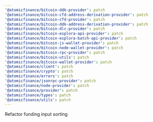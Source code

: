 ```yaml
---
'@atomicfinance/bitcoin-ddk-provider': patch
'@atomicfinance/bitcoin-cfd-address-derivation-provider': patch
'@atomicfinance/bitcoin-cfd-provider': patch
'@atomicfinance/bitcoin-ddk-address-derivation-provider': patch
'@atomicfinance/bitcoin-dlc-provider': patch
'@atomicfinance/bitcoin-esplora-api-provider': patch
'@atomicfinance/bitcoin-esplora-batch-api-provider': patch
'@atomicfinance/bitcoin-js-wallet-provider': patch
'@atomicfinance/bitcoin-node-wallet-provider': patch
'@atomicfinance/bitcoin-rpc-provider': patch
'@atomicfinance/bitcoin-utils': patch
'@atomicfinance/bitcoin-wallet-provider': patch
'@atomicfinance/client': patch
'@atomicfinance/crypto': patch
'@atomicfinance/errors': patch
'@atomicfinance/jsonrpc-provider': patch
'@atomicfinance/node-provider': patch
'@atomicfinance/provider': patch
'@atomicfinance/types': patch
'@atomicfinance/utils': patch
---
```


Refactor funding input sorting
